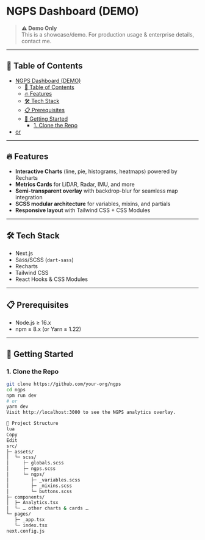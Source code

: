 # NGPS Dashboard (DEMO)

> **⚠️ Demo Only**  
> This is a showcase/demo. For production usage & enterprise details, contact me.

---

## 📖 Table of Contents

- [NGPS Dashboard (DEMO)](#ngps-dashboard-demo)
  - [📖 Table of Contents](#-table-of-contents)
  - [🔥 Features](#-features)
  - [🛠 Tech Stack](#-tech-stack)
  - [📋 Prerequisites](#-prerequisites)
  - [🚀 Getting Started](#-getting-started)
    - [1. Clone the Repo](#1-clone-the-repo)
- [or](#or)

---

## 🔥 Features

- **Interactive Charts** (line, pie, histograms, heatmaps) powered by Recharts  
- **Metrics Cards** for LiDAR, Radar, IMU, and more  
- **Semi-transparent overlay** with backdrop-blur for seamless map integration  
- **SCSS modular architecture** for variables, mixins, and partials  
- **Responsive layout** with Tailwind CSS + CSS Modules  

---

## 🛠 Tech Stack

- Next.js  
- Sass/SCSS (`dart-sass`)  
- Recharts  
- Tailwind CSS  
- React Hooks & CSS Modules  

---

## 📋 Prerequisites

- Node.js ≥ 16.x  
- npm ≥ 8.x (or Yarn ≥ 1.22)  

---

## 🚀 Getting Started

### 1. Clone the Repo
```bash
git clone https://github.com/your-org/ngps
cd ngps
npm run dev
# or
yarn dev
Visit http://localhost:3000 to see the NGPS analytics overlay.

📁 Project Structure
lua
Copy
Edit
src/
├─ assets/
│  └─ scss/
│     ├─ globals.scss
│     ├─ ngps.scss
│     └─ ngps/
│        ├─ _variables.scss
│        ├─ _mixins.scss
│        └─ buttons.scss
├─ components/
│  ├─ Analytics.tsx
│  └─ … other charts & cards …
└─ pages/
   ├─ _app.tsx
   └─ index.tsx
next.config.js
